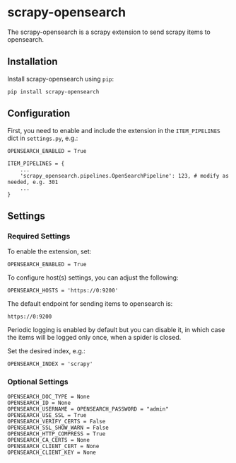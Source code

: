 # scrapy-opensearch

<!-- TODO: Add badges -->

The scrapy-opensearch is a scrapy extension to send scrapy items to
opensearch.

## Installation

Install scrapy-opensearch using `pip`:

    pip install scrapy-opensearch

## Configuration

First, you need to enable and include the extension in the `ITEM_PIPELINES` dict in
`settings.py`, e.g.:

    OPENSEARCH_ENABLED = True

    ITEM_PIPELINES = {
        ...
        'scrapy_opensearch.pipelines.OpenSearchPipeline': 123, # modify as needed, e.g. 301
        ...
    }

## Settings

### Required Settings

To enable the extension, set:

    OPENSEARCH_ENABLED = True

To configure host(s) settings, you can adjust the following:

    OPENSEARCH_HOSTS = 'https://0:9200'

The default endpoint for sending items to opensearch is:

    https://0:9200

Periodic logging is enabled by default but you can disable it, in which
case the items will be logged only once, when a spider is closed.

Set the desired index, e.g.:

    OPENSEARCH_INDEX = 'scrapy'

### Optional Settings

    OPENSEARCH_DOC_TYPE = None
    OPENSEARCH_ID = None
    OPENSEARCH_USERNAME = OPENSEARCH_PASSWORD = "admin"
    OPENSEARCH_USE_SSL = True
    OPENSEARCH_VERIFY_CERTS = False
    OPENSEARCH_SSL_SHOW_WARN = False
    OPENSEARCH_HTTP_COMPRESS = True
    OPENSEARCH_CA_CERTS = None
    OPENSEARCH_CLIENT_CERT = None
    OPENSEARCH_CLIENT_KEY = None

<!-- You can specify which indexes you want logged if you don't want all
scrapy opensearch items. The default is an empty list which indicates that
all opensearch items should be logged. You can, for example, log only
downloader and robotstxt exception opensearch items by setting
`OPENSEARCH_LOG_ONLY` to `['downloader', 'robotstxt.exception_count']`.

    OPENSEARCH_LOG_ONLY = []

You can also specify indexes to ignore the same way using
`OPENSEARCH_IGNORE`:

    OPENSEARCH_IGNORE = []

## Tags

Certain platforms such as datadog and influxdb offer tagging options.

To enable tagging set `OPENSEARCH_TAGGING` to `True`, it is disabled by
default:

    OPENSEARCH_TAGGING = False

Then, you can set custom tags using `OPENSEARCH_TAGS`. Currently, only
`spider_name_tag` is supported and setting it to True will add the
spider's as a tag on all items:

    OPENSEARCH_TAGS = {
        'spider_name_tag': True
    }

You can also set custom tags by setting `OPENSEARCH_TAGS` attribute on
each spider. This must be a dictionary containing tag names as keys and
tag values as dictionary values. -->
